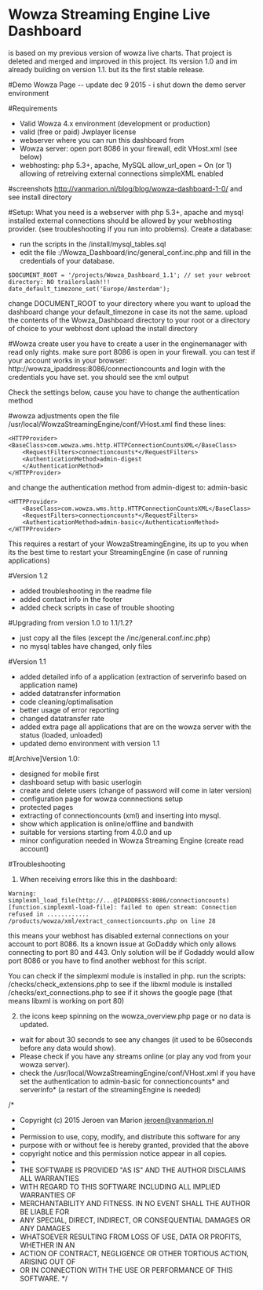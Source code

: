 # Wowza Streaming Engine Live Dashboard
is based on my previous version of wowza live charts. That project is deleted and merged and improved in this project.
Its version 1.0 and im already building on version 1.1. but its the first stable release. 

#Demo Wowza Page
-- update dec 9 2015 - i shut down the demo server environment

#Requirements
- Valid Wowza 4.x environment (development or production)
- valid (free or paid) Jwplayer license
- webserver where you can run this dashboard from
- Wowza server: open port 8086 in your firewall, edit VHost.xml (see below)
- webhosting: 
		php 5.3+, apache, MySQL
		allow_url_open = On (or 1)
		allowing of retreiving external connections
		simpleXML enabled
		
#screenshots 
http://vanmarion.nl/blog/blog/wowza-dashboard-1-0/
and see install directory

#Setup:
What you need is a webserver with php 5.3+, apache and mysql installed
external connections should be allowed by your webhosting provider. (see troubleshooting if you run into problems).
Create a database:
 - run the scripts in the /install/mysql_tables.sql
 - edit the file :/Wowza_Dashboard/inc/general_conf.inc.php and fill in the credentials of your database.
```
$DOCUMENT_ROOT = '/projects/Wowza_Dashboard_1.1'; // set your webroot directory: NO trailerslash!!!
date_default_timezone_set('Europe/Amsterdam');
```
change DOCUMENT_ROOT to your directory where you want to upload the dashboard
change your default_timezone in case its not the same.
upload the contents of the Wowza_Dashboard directory to your root or a directory of choice to your webhost
dont upload the install directory

#Wowza create user
you have to create a user in the enginemanager with read only rights.
make sure port 8086 is open in your firewall. 
you can test if your account works in your browser:
http://wowza_ipaddress:8086/connectioncounts
and login with the credentials you have set. you should see the xml output

Check the settings below, cause you have to change the authentication method

#wowza adjustments
open the file /usr/local/WowzaStreamingEngine/conf/VHost.xml
find these lines:
```
<HTTPProvider>
<BaseClass>com.wowza.wms.http.HTTPConnectionCountsXML</BaseClass>
	<RequestFilters>connectioncounts*</RequestFilters>
	<AuthenticationMethod>admin-digest
	</AuthenticationMethod>
</HTTPProvider>
```
and change the authentication method from admin-digest 
to:
admin-basic
```
<HTTPProvider>
	<BaseClass>com.wowza.wms.http.HTTPConnectionCountsXML</BaseClass>
	<RequestFilters>connectioncounts*</RequestFilters>
	<AuthenticationMethod>admin-basic</AuthenticationMethod>
</HTTPProvider>
```
This requires a restart of your WowzaStreamingEngine, its up to you when its the best time to restart your StreamingEngine (in case of running applications)

#Version 1.2
- added troubleshooting in the readme file
- added contact info in the footer
- added check scripts in case of trouble shooting

#Upgrading from version 1.0 to 1.1/1.2?
- just copy all the files (except the /inc/general.conf.inc.php)
- no mysql tables have changed, only files

#Version 1.1
- added detailed info of a application (extraction of serverinfo based on application name)
- added datatransfer information
- code cleaning/optimalisation
- better usage of error reporting
- changed datatransfer rate
- added extra page all applications that are on the wowza server with the status (loaded, unloaded)
- updated demo environment with version 1.1

#[Archive]Version 1.0:
- designed for mobile first
- dashboard setup with basic userlogin
- create and delete users (change of password will come in later version)
- configuration page for wowza connnections setup
- protected pages
- extracting of connectioncounts (xml) and inserting into mysql. 
- show which application is online/offline and bandwith 
- suitable for versions starting from 4.0.0 and up
- minor configuration needed in Wowza Streaming Engine (create read account)

#Troubleshooting
1. When receiving errors like this in the dashboard:
```
Warning: simplexml_load_file(http://...@IPADDRESS:8086/connectioncounts) 
[function.simplexml-load-file]: failed to open stream: Connection refused in ............ /products/wowza/xml/extract_connectioncounts.php on line 28
```
this means your webhost has disabled external connections on your account to port 8086. Its a known issue at GoDaddy which only allows connecting to port 80 and 443. Only solution will be if Godaddy would allow port 8086
or you have to find another webhost for this script.

You can check if the simplexml module is installed in php. 
run the scripts:
/checks/check_extensions.php  to see if the libxml module is installed
/checks/ext_connections.php to see if it shows the google page (that means libxml is working on port 80)


2. the icons keep spinning on the wowza_overview.php page or no data is updated.
- wait for about 30 seconds to see any changes (it used to be 60seconds before any data would show).
- Please check if you have any streams online (or play any vod from your wowza server). 
- check the /usr/local/WowzaStreamingEngine/conf/VHost.xml if you have set the authentication to admin-basic for connectioncounts* and serverinfo* (a restart of the streamingEngine is needed)

/*
 * Copyright (c) 2015 Jeroen van Marion <jeroen@vanmarion.nl>
 *
 * Permission to use, copy, modify, and distribute this software for any
 * purpose with or without fee is hereby granted, provided that the above
 * copyright notice and this permission notice appear in all copies.
 *
 * THE SOFTWARE IS PROVIDED "AS IS" AND THE AUTHOR DISCLAIMS ALL WARRANTIES
 * WITH REGARD TO THIS SOFTWARE INCLUDING ALL IMPLIED WARRANTIES OF
 * MERCHANTABILITY AND FITNESS. IN NO EVENT SHALL THE AUTHOR BE LIABLE FOR
 * ANY SPECIAL, DIRECT, INDIRECT, OR CONSEQUENTIAL DAMAGES OR ANY DAMAGES
 * WHATSOEVER RESULTING FROM LOSS OF USE, DATA OR PROFITS, WHETHER IN AN
 * ACTION OF CONTRACT, NEGLIGENCE OR OTHER TORTIOUS ACTION, ARISING OUT OF
 * OR IN CONNECTION WITH THE USE OR PERFORMANCE OF THIS SOFTWARE.
 */